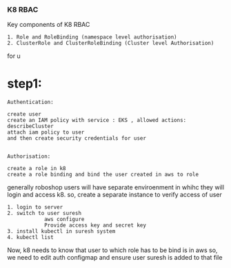 ### K8 RBAC

Key components of K8 RBAC

    1. Role and RoleBinding (namespace level authorisation)
    2. ClusterRole and ClusterRoleBinding (Cluster level Authorisation)

for u

# step1:
    Authentication:

    create user 
    create an IAM policy with service : EKS , allowed actions: describeCluster
    attach iam policy to user
    and then create security credentials for user


    Authorisation:

    create a role in k8 
    create a role binding and bind the user created in aws to role

generally roboshop users will have separate enviroenment in whihc they will login and access k8.
so, create a separate instance to verify access of user

    1. login to server
    2. switch to user suresh
                aws configure
                Provide access key and secret key
    3. install kubectl in suresh system
    4. kubectl list


Now, k8 needs to know that user to which role has to be bind is in aws
so, we need to edit auth configmap and ensure user suresh is added to that file

